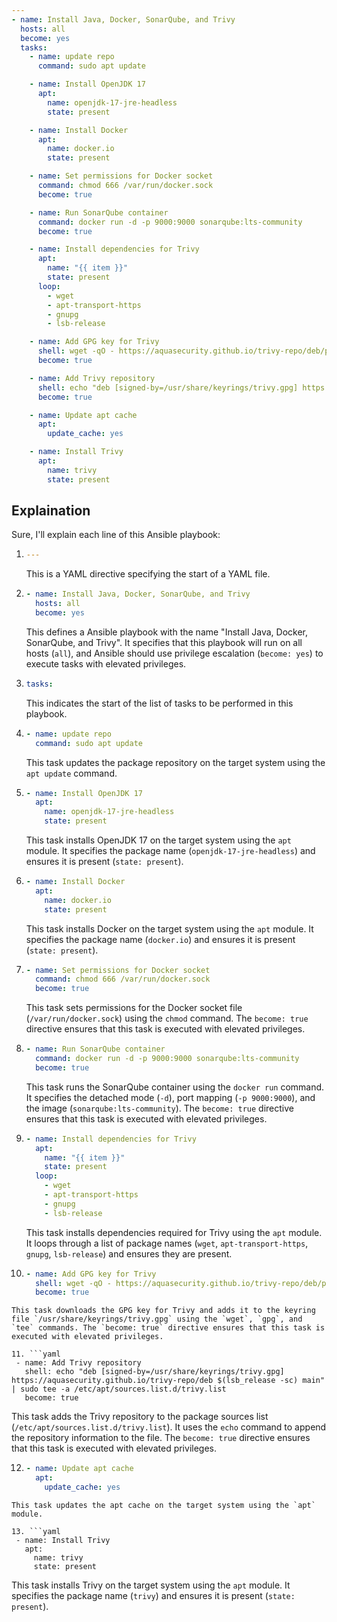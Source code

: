 ```yaml
---
- name: Install Java, Docker, SonarQube, and Trivy
  hosts: all
  become: yes
  tasks:
    - name: update repo
      command: sudo apt update

    - name: Install OpenJDK 17
      apt:
        name: openjdk-17-jre-headless
        state: present

    - name: Install Docker
      apt:
        name: docker.io
        state: present

    - name: Set permissions for Docker socket
      command: chmod 666 /var/run/docker.sock
      become: true

    - name: Run SonarQube container
      command: docker run -d -p 9000:9000 sonarqube:lts-community
      become: true

    - name: Install dependencies for Trivy
      apt:
        name: "{{ item }}"
        state: present
      loop:
        - wget
        - apt-transport-https
        - gnupg
        - lsb-release

    - name: Add GPG key for Trivy
      shell: wget -qO - https://aquasecurity.github.io/trivy-repo/deb/public.key | gpg --dearmor | sudo tee /usr/share/keyrings/trivy.gpg > /dev/null
      become: true

    - name: Add Trivy repository
      shell: echo "deb [signed-by=/usr/share/keyrings/trivy.gpg] https://aquasecurity.github.io/trivy-repo/deb $(lsb_release -sc) main" | sudo tee -a /etc/apt/sources.list.d/trivy.list
      become: true

    - name: Update apt cache
      apt:
        update_cache: yes

    - name: Install Trivy
      apt:
        name: trivy
        state: present

```

## Explaination
Sure, I'll explain each line of this Ansible playbook:

1. ```yaml
   ---
   ```
   This is a YAML directive specifying the start of a YAML file.

2. ```yaml
   - name: Install Java, Docker, SonarQube, and Trivy
     hosts: all
     become: yes
   ```
   This defines a Ansible playbook with the name "Install Java, Docker, SonarQube, and Trivy". It specifies that this playbook will run on all hosts (`all`), and Ansible should use privilege escalation (`become: yes`) to execute tasks with elevated privileges.

3. ```yaml
   tasks:
   ```
   This indicates the start of the list of tasks to be performed in this playbook.

4. ```yaml
   - name: update repo
     command: sudo apt update
   ```
   This task updates the package repository on the target system using the `apt update` command.

5. ```yaml
   - name: Install OpenJDK 17
     apt:
       name: openjdk-17-jre-headless
       state: present
   ```
   This task installs OpenJDK 17 on the target system using the `apt` module. It specifies the package name (`openjdk-17-jre-headless`) and ensures it is present (`state: present`).

6. ```yaml
   - name: Install Docker
     apt:
       name: docker.io
       state: present
   ```
   This task installs Docker on the target system using the `apt` module. It specifies the package name (`docker.io`) and ensures it is present (`state: present`).

7. ```yaml
   - name: Set permissions for Docker socket
     command: chmod 666 /var/run/docker.sock
     become: true
   ```
   This task sets permissions for the Docker socket file (`/var/run/docker.sock`) using the `chmod` command. The `become: true` directive ensures that this task is executed with elevated privileges.

8. ```yaml
   - name: Run SonarQube container
     command: docker run -d -p 9000:9000 sonarqube:lts-community
     become: true
   ```
   This task runs the SonarQube container using the `docker run` command. It specifies the detached mode (`-d`), port mapping (`-p 9000:9000`), and the image (`sonarqube:lts-community`). The `become: true` directive ensures that this task is executed with elevated privileges.

9. ```yaml
   - name: Install dependencies for Trivy
     apt:
       name: "{{ item }}"
       state: present
     loop:
       - wget
       - apt-transport-https
       - gnupg
       - lsb-release
   ```
   This task installs dependencies required for Trivy using the `apt` module. It loops through a list of package names (`wget`, `apt-transport-https`, `gnupg`, `lsb-release`) and ensures they are present.

10. ```yaml
    - name: Add GPG key for Trivy
      shell: wget -qO - https://aquasecurity.github.io/trivy-repo/deb/public.key | gpg --dearmor | sudo tee /usr/share/keyrings/trivy.gpg > /dev/null
      become: true
   ```
   This task downloads the GPG key for Trivy and adds it to the keyring file `/usr/share/keyrings/trivy.gpg` using the `wget`, `gpg`, and `tee` commands. The `become: true` directive ensures that this task is executed with elevated privileges.

11. ```yaml
    - name: Add Trivy repository
      shell: echo "deb [signed-by=/usr/share/keyrings/trivy.gpg] https://aquasecurity.github.io/trivy-repo/deb $(lsb_release -sc) main" | sudo tee -a /etc/apt/sources.list.d/trivy.list
      become: true
   ```
   This task adds the Trivy repository to the package sources list (`/etc/apt/sources.list.d/trivy.list`). It uses the `echo` command to append the repository information to the file. The `become: true` directive ensures that this task is executed with elevated privileges.

12. ```yaml
    - name: Update apt cache
      apt:
        update_cache: yes
   ```
   This task updates the apt cache on the target system using the `apt` module.

13. ```yaml
    - name: Install Trivy
      apt:
        name: trivy
        state: present
   ```
   This task installs Trivy on the target system using the `apt` module. It specifies the package name (`trivy`) and ensures it is present (`state: present`).

